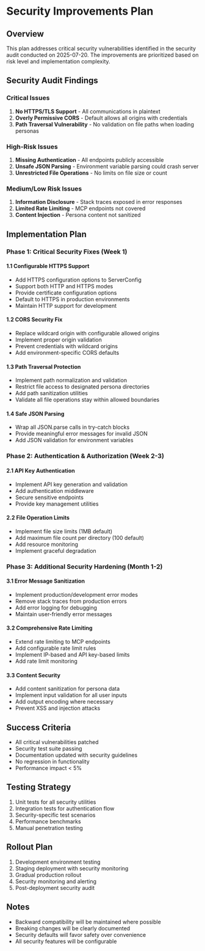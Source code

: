 # Security Improvements Plan

## Overview

This plan addresses critical security vulnerabilities identified in the security audit conducted on 2025-07-20. The improvements are prioritized based on risk level and implementation complexity.

## Security Audit Findings

### Critical Issues
1. **No HTTPS/TLS Support** - All communications in plaintext
2. **Overly Permissive CORS** - Default allows all origins with credentials
3. **Path Traversal Vulnerability** - No validation on file paths when loading personas

### High-Risk Issues
1. **Missing Authentication** - All endpoints publicly accessible
2. **Unsafe JSON Parsing** - Environment variable parsing could crash server
3. **Unrestricted File Operations** - No limits on file size or count

### Medium/Low Risk Issues
1. **Information Disclosure** - Stack traces exposed in error responses
2. **Limited Rate Limiting** - MCP endpoints not covered
3. **Content Injection** - Persona content not sanitized

## Implementation Plan

### Phase 1: Critical Security Fixes (Week 1)

#### 1.1 Configurable HTTPS Support
- Add HTTPS configuration options to ServerConfig
- Support both HTTP and HTTPS modes
- Provide certificate configuration options
- Default to HTTPS in production environments
- Maintain HTTP support for development

#### 1.2 CORS Security Fix
- Replace wildcard origin with configurable allowed origins
- Implement proper origin validation
- Prevent credentials with wildcard origins
- Add environment-specific CORS defaults

#### 1.3 Path Traversal Protection
- Implement path normalization and validation
- Restrict file access to designated persona directories
- Add path sanitization utilities
- Validate all file operations stay within allowed boundaries

#### 1.4 Safe JSON Parsing
- Wrap all JSON.parse calls in try-catch blocks
- Provide meaningful error messages for invalid JSON
- Add JSON validation for environment variables

### Phase 2: Authentication & Authorization (Week 2-3)

#### 2.1 API Key Authentication
- Implement API key generation and validation
- Add authentication middleware
- Secure sensitive endpoints
- Provide key management utilities

#### 2.2 File Operation Limits
- Implement file size limits (1MB default)
- Add maximum file count per directory (100 default)
- Add resource monitoring
- Implement graceful degradation

### Phase 3: Additional Security Hardening (Month 1-2)

#### 3.1 Error Message Sanitization
- Implement production/development error modes
- Remove stack traces from production errors
- Add error logging for debugging
- Maintain user-friendly error messages

#### 3.2 Comprehensive Rate Limiting
- Extend rate limiting to MCP endpoints
- Add configurable rate limit rules
- Implement IP-based and API key-based limits
- Add rate limit monitoring

#### 3.3 Content Security
- Add content sanitization for persona data
- Implement input validation for all user inputs
- Add output encoding where necessary
- Prevent XSS and injection attacks

## Success Criteria

- All critical vulnerabilities patched
- Security test suite passing
- Documentation updated with security guidelines
- No regression in functionality
- Performance impact < 5%

## Testing Strategy

1. Unit tests for all security utilities
2. Integration tests for authentication flow
3. Security-specific test scenarios
4. Performance benchmarks
5. Manual penetration testing

## Rollout Plan

1. Development environment testing
2. Staging deployment with security monitoring
3. Gradual production rollout
4. Security monitoring and alerting
5. Post-deployment security audit

## Notes

- Backward compatibility will be maintained where possible
- Breaking changes will be clearly documented
- Security defaults will favor safety over convenience
- All security features will be configurable
